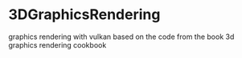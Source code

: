# 3DGraphicsRendering
graphics rendering with vulkan based on the code from the book 3d graphics rendering cookbook
